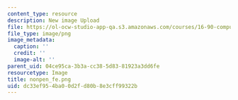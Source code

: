 ```yaml
---
content_type: resource
description: New image Upload
file: https://ol-ocw-studio-app-qa.s3.amazonaws.com/courses/16-90-computational-methods-in-aerospace-engineering-spring-2014/dc33ef954ba00d2fd80b8e3cff99322b_nonpen_fe.png
file_type: image/png
image_metadata:
  caption: ''
  credit: ''
  image-alt: ''
parent_uid: 04ce95ca-3b3a-cc38-5d83-81923a3dd6fe
resourcetype: Image
title: nonpen_fe.png
uid: dc33ef95-4ba0-0d2f-d80b-8e3cff99322b
---
```

